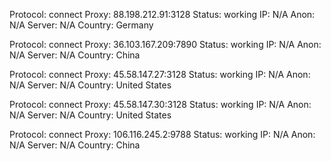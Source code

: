 Protocol: connect
Proxy: 88.198.212.91:3128
Status: working
IP: N/A
Anon: N/A
Server: N/A
Country: Germany

Protocol: connect
Proxy: 36.103.167.209:7890
Status: working
IP: N/A
Anon: N/A
Server: N/A
Country: China

Protocol: connect
Proxy: 45.58.147.27:3128
Status: working
IP: N/A
Anon: N/A
Server: N/A
Country: United States

Protocol: connect
Proxy: 45.58.147.30:3128
Status: working
IP: N/A
Anon: N/A
Server: N/A
Country: United States

Protocol: connect
Proxy: 106.116.245.2:9788
Status: working
IP: N/A
Anon: N/A
Server: N/A
Country: China


